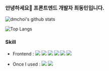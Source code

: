 ### 안녕하세요👋 프론트엔드 개발자 최동민입니다.

![dmchoi's github stats](https://github-readme-stats.vercel.app/api?username=dmchoi77&show_icons=true&theme=tokyonight)

![Top Langs](https://github-readme-stats.vercel.app/api/top-langs/?username=dmchoi77&layout=compact&theme=tokyonight)

### Skill
* Frontend : <img src="https://img.shields.io/badge/react-%2361DAFB.svg?&style=for-the-badge&logo=react&logoColor=black" /> <img src="https://img.shields.io/badge/typescript-%233178C6.svg?&style=for-the-badge&logo=typescript&logoColor=white" /> <img src="https://img.shields.io/badge/next.js-%23000000.svg?&style=for-the-badge&logo=next.js&logoColor=white" /> <img src="https://img.shields.io/badge/styled--components-%23DB7093.svg?&style=for-the-badge&logo=styled-components&logoColor=white" /> <img src="https://img.shields.io/badge/material--ui-%230081CB.svg?&style=for-the-badge&logo=material-ui&logoColor=white" /> <img src="https://img.shields.io/badge/tailwindcss-%2338B2AC.svg?style=for-the-badge&logo=tailwind-css&logoColor=white" />

* Once I used : <img src="https://img.shields.io/badge/vue.js-%234FC08D.svg?&style=for-the-badge&logo=vue.js&logoColor=white" /> <img src="https://img.shields.io/badge/nestjs-%23E0234E.svg?&style=for-the-badge&logo=nestjs&logoColor=white" />


